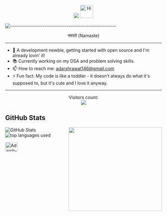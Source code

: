 <p align="center">
  <img src="https://readme-typing-svg.herokuapp.com?color=ec9783&size=30&center=true&vCenter=true&width=550&height=70&lines=Hello+World+👋🏻+I'm+Adarsh;+Open+Source+Enthusiast+☀;Full+Stack+Developer+💻;"> <img src="https://emojis.slackmojis.com/emojis/images/1588866973/8934/hellokittydance.gif?1588866973" alt="Hi" width="42" />
</p>

![-----------------------------------------------------](https://user-images.githubusercontent.com/100958893/224763817-fbf658c1-cace-42dd-8fad-b30f108a5b39.png)

<!---a
![Hello](https://user-images.githubusercontent.com/100958893/224530192-c36d0487-48c1-41a9-8b25-5404693bae83.gif)
--->
<p align="center">
  नमस्ते (Namaste)

</p>

---
- 🌱 A development newbie, getting started with open source and I'm already lovin' it!
- 📚 Currently working on my DSA and problem solving skills.
- 📫 How to reach me: adarshrawat146@gmail.com
- ⚡ Fun fact: My code is like a toddler - it doesn't always do what it's supposed to, but it's cute and I love it anyway.
---
<p align="center"> 
  Visitors count:<br>
  <img src="https://profile-counter.glitch.me/AdarshRawat1/count.svg" />
</p>

<h2>GitHub Stats</h2>
<p><img src="https://github-readme-stats-sigma-five.vercel.app/api?username=AdarshRawat1&show_icons=true&count_private=true&theme=radical" alt="GitHub Stats"> 
<img align='right' src="https://media.giphy.com/media/u5BzptR1OTZ04/giphy.gif" width="300" height="270" />
  
<img src ="https://github-readme-stats-sigma-five.vercel.app/api/top-langs/?username=AdarshRawat1&layout=compact&theme=radical" alt="top languages used">

</p>


<a href="https://www.linkedin.com/in/adarsh-rawat/" target="_blank"><img align="center" src="https://user-images.githubusercontent.com/100958893/224526698-3244620f-05d3-489a-9318-f4b1fec4d8ea.svg" alt="Adarsh-Rawat" height="30" width="40" /></a>

<!---
Adarshrawat1/AdashRawat1 is a ✨ special ✨ repository because its `README.md` (this file) appears on your GitHub profile.
You can click the Preview link to take a look at your changes.


<a href="https://instagram.com/" target="_blank"><img align="center" src="https://raw.githubusercontent.com/rahuldkjain/github-profile-readme-generator/master/src/images/icons/Social/instagram.svg" alt="AdarshRawat" height="30" width="40" /></a>
--->
